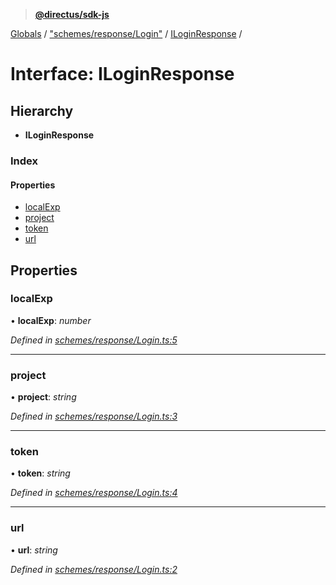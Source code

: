 > **[@directus/sdk-js](../README.md)**

[Globals](../README.md) / ["schemes/response/Login"](../modules/_schemes_response_login_.md) / [ILoginResponse](_schemes_response_login_.iloginresponse.md) /

# Interface: ILoginResponse

## Hierarchy

* **ILoginResponse**

### Index

#### Properties

* [localExp](_schemes_response_login_.iloginresponse.md#localexp)
* [project](_schemes_response_login_.iloginresponse.md#project)
* [token](_schemes_response_login_.iloginresponse.md#token)
* [url](_schemes_response_login_.iloginresponse.md#url)

## Properties

###  localExp

• **localExp**: *number*

*Defined in [schemes/response/Login.ts:5](https://github.com/direcuts/sdk-js/tree/master/schemes/response/Login.ts#L5)*

___

###  project

• **project**: *string*

*Defined in [schemes/response/Login.ts:3](https://github.com/direcuts/sdk-js/tree/master/schemes/response/Login.ts#L3)*

___

###  token

• **token**: *string*

*Defined in [schemes/response/Login.ts:4](https://github.com/direcuts/sdk-js/tree/master/schemes/response/Login.ts#L4)*

___

###  url

• **url**: *string*

*Defined in [schemes/response/Login.ts:2](https://github.com/direcuts/sdk-js/tree/master/schemes/response/Login.ts#L2)*